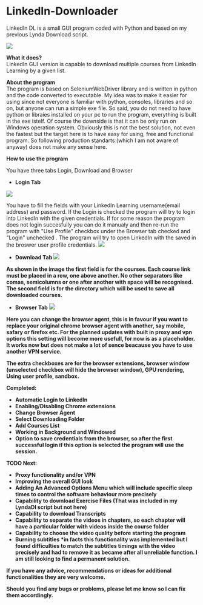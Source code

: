 # LinkedIn-Downloader
LinkedIn DL  is a small GUI program coded with Python and based on my previous Lynda Download script.

<img src="https://i.imgur.com/SrpYArO.png"></img>

<b>What it does?</b></br>
LinkedIn GUI version is capable to download multiple courses from LinkedIn Learning by a given list.

<b>About the program</b></br>
 The program is based on SeleniumWebDriver library and is written in python and the code converted to executable. My idea was to make it easier for using since not everyone is familiar with python, consoles, libraries and so on, but anyone can run a simple exe file. So said, you do not need to have python or libraies installed on your pc to run the program, everything is built in the exe istelf. Of course the downside is that it can be only run on Windows operation system. Obviously this is not the best solution, not even the fastest but the target here is to have easy for using, free and functional program. So following production standarts (which I am not aware of anyway) does not make any sense here.
 

<b>How to use the program</b>


You have three tabs Login, Download and Browser


 - <b>Login Tab </b>

<img src="https://i.gyazo.com/60b606fede2e4e8c1327d56f5f140aee.png"></img>
 
  You have to fill the fields with your LinkedIn Learning username(email address) and password. If the Login is checked the program will try to login into LinkedIn with the given credentials. If for some reason the program does not login succesfully you can do it manualy and then re-run the program with "Use Profile" checkbox under the Browser tab checked and "Login" unchecked . The program will try to open LinkedIn with the saved in the broswer user profile credentials.
  <img src="https://i.gyazo.com/4aa664cd791f5291231e54ddb84ddf70.png"></img>
  
 - <b>Download Tab  <img src="https://i.gyazo.com/ac9eb0ab9289db6e3c1a5001c035ad42.png"></img>
  
  
  As shown in the image the first field is for the courses. Each course link must be placed in a row, one above another. No other separators like comas, semicolumns or one after another with space will be recognised. 
  The second field is for the directory which will be used to save all downloaded courses.
  
  
 - <b>Browser Tab   <img src="https://i.gyazo.com/60b606fede2e4e8c1327d56f5f140aee.png"></img></b></br>
  
  
  Here you can change the browser agent, this is in favour if you want to replace your original chrome browser agent with another, say mobile, safary or firefox etc. For the planned updates with built in proxy and vpn options this setting will become more usefull, for now is as a placeholder. It works now but does not make a lot of sence beacause you have to use another VPN service.
  
  The extra checkboxes are for the browser extensions, browser window (unselected checkbox will hide the browser window), GPU rendering, Using user profile, sandbox.   
  
<b>Completed:</b>
- Automatic Login to LinkedIn
- Enabling/Disabling Chrome extensions 
- Change Browser Agent
- Select Downloading Folder
- Add Courses List
- Working in Background and Windowed
- Option to save credentials from the browser, so after the first successful login if this option is selected the program will use the session.

<b>TODO Next:</b>
 - Proxy functionality and/or VPN
 - Improving the overall GUI look
 - Adding An Advanced Options Menu which will include specific sleep times to control the software behaviour more precisely
 - Capability to download Exercise Files (That was included in my LyndaDl script but not here)
 - Capability to download Transcripts 
 - Capability to separate the videos in chapters, so each chapter will have a particular folder with videos inside the course folder
 - Capability to choose the video quality before starting the program
 - Burning subtitles *in facts this functionality was implemented but I found difficulties to match the subtitles timings with the video precisely and had to remove it as became after all unreliable function. I am still looking to find a permanent solution.
 
 If you have any advice, recommendations or ideas for additional functionalities they are very welcome. 
 
 Should you find any bugs or problems, please let me know so I can fix them accordingly.

